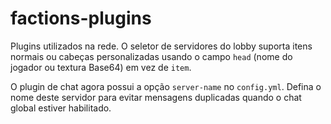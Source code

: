 # factions-plugins

Plugins utilizados na rede. O seletor de servidores do lobby suporta itens
normais ou cabeças personalizadas usando o campo `head` (nome do jogador ou
textura Base64) em vez de `item`.

O plugin de chat agora possui a opção `server-name` no `config.yml`. Defina o
nome deste servidor para evitar mensagens duplicadas quando o chat global estiver
habilitado.
